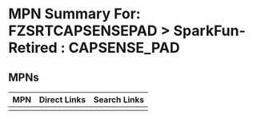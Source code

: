 



# MPN Summary For: FZSRTCAPSENSEPAD > SparkFun-Retired : CAPSENSE_PAD

## MPNs
  

|MPN|Direct Links|Search Links|
| :--- | :--- | :--- |
||||

